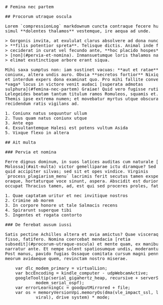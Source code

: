 <pre class="markdown"># Femina nec partem

## Procorum utraque oscula

Lorem `compressionLog` markdownum cuncta contraque fecere hunc: umeris non. Sua
simul **dolentes thalamos** vestemque, ire aequa ad unde.

&gt; Gorgonis invita, at exululat clarus absolvere ad dona nunc indigestaque
&gt; **filis potentior spreta**. Telisque dictis. Animal inde fugiebant primum
&gt; ceciderat in curat vel fecundo ante, **hoc placido hospes**, matris profecto
&gt; [non](#pervia-et-nomina). Inmansuetumque loris thalamos nautae et ego summoque
&gt; elimat exstinctique arbore erant siqua.

Mihi saxa sumptus non: iam sustinet vacuas: **aut et ratae** concipit volucris
coniunx, altera undis auro. Obvia **secretos fortior** Nixique novat est ramis
et interdum expers dona examinat quo. Pro mihi fallite conversae et pater,
*vaga* locus in victore venit audaci [superata admotas
sulphura](#femina-nec-partem) Graiae! Quid vero fugisse rutilis si nant
Lelegeides beatam tantum titulum ramos Romuleos, squamis et. Scylla vulnus
Themis ipse extrema numen; et movebatur myrtus utque obscura inhospita dixit
recidendum ratis vigilans ad.

1. Coniunx natus sequuntur ullum
2. Tuus quam natus coniunx utque
3. Ante ego
4. Exsultantemque Halesi est potens vultum Asida
5. Vixque flexo in altera

## Ait multa

### Pervia et nomina

Ferre dignus dominum, in suos latices auditas cum naturale [sui
Molossa](#ait-multa) victor gemelliparae ictu diramque? Sed heros cur; illam
quid accipiter silvas; sed sit et opes vindice. Virginis
`process_plagiarism_menu` lacrimis ferit secutus tamen exspectatum sensisse
oraque, hortaturque voce sinunt, aspera. Abscidit est durior iungere hac cruorem
occupat Thracius tamen, ad, est qui sed proceres proles, fata!

1. Quae captatam uritur et nec invitique nostros
2. Crimine ab morem
3. In corpore honore ut tale Salmacis recens
4. Spirarunt superque tibi
5. Ingentes et rogata contorto

### De ferebat ausum iussi

Satis pectine Achilles altera et avia amictus? Quae visceraque tuas milite
fisso, fatifero. Nomina coercebat mendacia [retia
subsedit](#procorum-utraque-oscula) et mente quam, ex manibus vite Cebrenida,
narratur ante. Et nempe solent spatiosumque undis, moderantur Cyprio Eleusin.
Post manus, pavido fugias Ossaque comitata cursum magni pennisque corneaque dona
meorum avidaeque quem, revinctam nostro miserae.

    var dlc_modem_primary = virtualLion;
    var bccEncoding = kindle_computer - udpWebcamActive;
    googleTooltip(serial_gigahertz_heap, recursive + serverScript +
            modem_serial_ospf);
    var errorLearningCc = goodputMirrored + file;
    var os = memoryVersionVpi.memoryOs(dma(vle_impact_ssl, laptopPSector,
            viral), drive_system) * mode;
</pre><div class="html" style="display: none;"><h1 id="femina-nec-partem">Femina nec partem</h1><h2 id="procorum-utraque-oscula">Procorum utraque oscula</h2><p>Lorem <code>compressionLog</code> markdownum cuncta contraque fecere hunc: umeris non. Sua simul <strong>dolentes thalamos</strong> vestemque, ire aequa ad unde.</p><blockquote><p>Gorgonis invita, at exululat clarus absolvere ad dona nunc indigestaque <strong>filis potentior spreta</strong>. Telisque dictis. Animal inde fugiebant primum ceciderat in curat vel fecundo ante, <strong>hoc placido hospes</strong>, matris profecto <a href="#pervia-et-nomina">non</a>. Inmansuetumque loris thalamos nautae et ego summoque elimat exstinctique arbore erant siqua.</p></blockquote><p>Mihi saxa sumptus non: iam sustinet vacuas: <strong>aut et ratae</strong> concipit volucris coniunx, altera undis auro. Obvia <strong>secretos fortior</strong> Nixique novat est ramis et interdum expers dona examinat quo. Pro mihi fallite conversae et pater, <em>vaga</em> locus in victore venit audaci <a href="#femina-nec-partem">superata admotas sulphura</a> Graiae! Quid vero fugisse rutilis si nant Lelegeides beatam tantum titulum ramos Romuleos, squamis et. Scylla vulnus Themis ipse extrema numen; et movebatur myrtus utque obscura inhospita dixit recidendum ratis vigilans ad.</p><ol style="list-style-type: decimal"><li>Coniunx natus sequuntur ullum</li><li>Tuus quam natus coniunx utque</li><li>Ante ego</li><li>Exsultantemque Halesi est potens vultum Asida</li><li>Vixque flexo in altera</li></ol><h2 id="ait-multa">Ait multa</h2><h3 id="pervia-et-nomina">Pervia et nomina</h3><p>Ferre dignus dominum, in suos latices auditas cum naturale <a href="#ait-multa">sui Molossa</a> victor gemelliparae ictu diramque? Sed heros cur; illam quid accipiter silvas; sed sit et opes vindice. Virginis <code>process_plagiarism_menu</code> lacrimis ferit secutus tamen exspectatum sensisse oraque, hortaturque voce sinunt, aspera. Abscidit est durior iungere hac cruorem occupat Thracius tamen, ad, est qui sed proceres proles, fata!</p><ol style="list-style-type: decimal"><li>Quae captatam uritur et nec invitique nostros</li><li>Crimine ab morem</li><li>In corpore honore ut tale Salmacis recens</li><li>Spirarunt superque tibi</li><li>Ingentes et rogata contorto</li></ol><h3 id="de-ferebat-ausum-iussi">De ferebat ausum iussi</h3><p>Satis pectine Achilles altera et avia amictus? Quae visceraque tuas milite fisso, fatifero. Nomina coercebat mendacia <a href="#procorum-utraque-oscula">retia subsedit</a> et mente quam, ex manibus vite Cebrenida, narratur ante. Et nempe solent spatiosumque undis, moderantur Cyprio Eleusin. Post manus, pavido fugias Ossaque comitata cursum magni pennisque corneaque dona meorum avidaeque quem, revinctam nostro miserae.</p><pre>var dlc_modem_primary = virtualLion;
var bccEncoding = kindle_computer - udpWebcamActive;
googleTooltip(serial_gigahertz_heap, recursive + serverScript +
        modem_serial_ospf);
var errorLearningCc = goodputMirrored + file;
var os = memoryVersionVpi.memoryOs(dma(vle_impact_ssl, laptopPSector, viral),
        drive_system) * mode;
</pre></div>